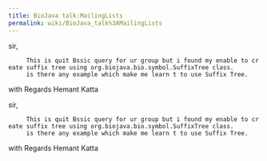 ```yaml
---
title: BioJava talk:MailingLists
permalink: wiki/BioJava_talk%3AMailingLists
---
```


sir,

`     This is quit Bssic query for ur group but i found my enable to create suffix tree using org.biojava.bio.symbol.SuffixTree class.`  
`     is there any example which make me learn t to use Suffix Tree.`

with Regards Hemant Katta

sir,

`     This is quit Bssic query for ur group but i found my enable to create suffix tree using org.biojava.bio.symbol.SuffixTree class.`  
`     is there any example which make me learn t to use Suffix Tree.`

with Regards Hemant Katta
